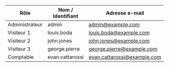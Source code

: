 | Rôle           | Nom / Identifiant | Adresse e-mail                                                    | Mot de passe |
| -------------- | ----------------- | ----------------------------------------------------------------- | ------------ |
| Administrateur | admin             | [admin@example.com](mailto:admin@example.com)                     | admin2024    |
| Visiteur 1     | louis.boda        | [louis.boda@example.com](mailto:louis.boda@example.com)           | visiteur123  |
| Visiteur 2     | john.jones        | [john.jones@example.com](mailto:john.jones@example.com)           | visiteur234  |
| Visiteur 3     | george.pierre     | [george.pierre@example.com](mailto:george.pierre@example.com)     | visiteur345  |
| Comptable      | evan.cattarossi   | [evan.cattarossi@example.com](mailto:evan.cattarossi@example.com) | comptable123 |
